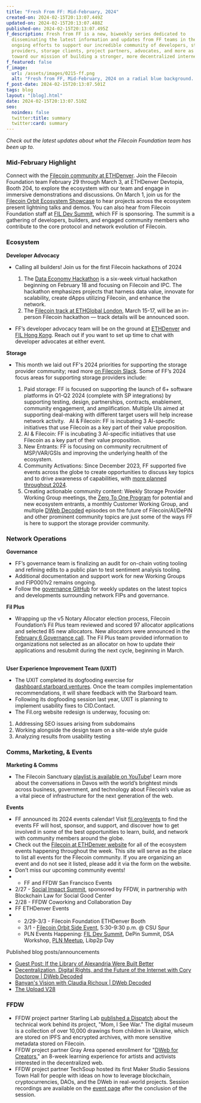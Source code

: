 ```yaml
---
title: "Fresh From FF: Mid-February, 2024"
created-on: 2024-02-15T20:13:07.449Z
updated-on: 2024-02-15T20:13:07.488Z
published-on: 2024-02-15T20:13:07.495Z
f_description: Fresh from FF is a new, biweekly series dedicated to
  disseminating the latest information and updates from FF teams in their
  ongoing efforts to support our incredible community of developers, storage
  providers, storage clients, project partners, advocates, and more as we work
  toward our mission of building a stronger, more decentralized internet.
f_featured: false
f_image:
  url: /assets/images/0215-ff.png
  alt: "Fresh from FF, Mid-February, 2024 on a radial blue background. "
f_post-date: 2024-02-15T20:13:07.501Z
tags: blog
layout: "[blog].html"
date: 2024-02-15T20:13:07.510Z
seo:
  noindex: false
  twitter:title: summary
  twitter:card: summary
---
```

*Check out the latest updates about what the Filecoin Foundation team has been up to.*

### Mid-February Highlight

Connect with the [Filecoin community at ETHDenver](https://hub.fil.org/events/ethdenver/menu/see-the-schedule). Join the Filecoin Foundation team February 29 through March 3, at ETHDenver Devtopia, Booth 204, to explore the ecosystem with our team and engage in immersive demonstrations and discussions. On March 1, join us for the [Filecoin Orbit Ecosystem Showcase](https://filecoindenver.io/) to hear projects across the ecosystem present lightning talks and demos. You can also hear from Filecoin Foundation staff at [FIL Dev Summit](https://fildev.io/FDS-3), which FF is sponsoring. The summit is a gathering of developers, builders, and engaged community members who contribute to the core protocol and network evolution of Filecoin.

### Ecosystem

**Developer Advocacy**

* Calling all builders! Join us for the first Filecoin hackathons of 2024

  1. The [Data Economy Hackathon](https://dorahacks.io/hackathon/filecoin-data-economy/detail) is a six-week virtual hackathon beginning on February 18 and focusing on Filecoin and IPC. The hackathon emphasizes projects that harness data value, innovate for scalability, create dApps utilizing Filecoin, and enhance the network. 
  2. The [Filecoin track at ETHGlobal London](https://ethglobal.com/events/london2024/prizes/filecoin), March 15-17, will be an in-person Filecoin hackathon — track details will be announced soon.
* FF’s developer advocacy team will be on the ground at [ETHDenver](https://hub.fil.org/events/ethdenver/menu/see-the-schedule) and [FIL Hong Kong](https://fil-hk.io/). Reach out if you want to set up time to chat with developer advocates at either event. 

**Storage** 

* This month we laid out FF's 2024 priorities for supporting the storage provider community; read more [on Filecoin Slack](https://filecoinproject.slack.com/archives/C02GQUMFQVA/p1707172145882549). Some of FF’s 2024 focus areas for supporting storage providers include:

  1. Paid storage: FF is focused on supporting the launch of 6+ software platforms in Q1-Q2 2024 (complete with SP integrations) by supporting testing, design, partnerships, contracts, enablement, community engagement, and amplification. Multiple UIs aimed at supporting deal-making with different target users will help increase network activity.   AI & Filecoin: FF is incubating 3 AI-specific initiatives that use Filecoin as a key part of their value proposition. 
  2. AI & Filecoin: FF is incubating 3 AI-specific initiatives that use Filecoin as a key part of their value proposition.
  3. New Entrants: FF is focusing on community recruitment of MSP/VAR/GSIs and improving the underlying health of the ecosystem.
  4. Community Activations: Since December 2023, FF supported five events across the globe to create opportunities to discuss key topics and to drive awareness of capabilities, with [more planned throughout 2024](https://fil.org/events/). 
  5. Creating actionable community content: Weekly Storage Provider Working Group meetings, the [Zero To One Program](https://www.youtube.com/watch?v=QqhV8Pj7xpA&list=PLp3zrT1ewY0mxPnE89z5NCb_pgCAMhuO3) for potential and new ecosystem entrants, a monthly Customer Working Group, and multiple [DWeb Decoded](https://www.youtube.com/playlist?list=PLp3zrT1ewY0micCUXk2G1B1-ukbpuclJy) episodes on the future of Filecoin/AI/DePiN and other prominent community topics are just some of the ways FF is here to support the storage provider community.

### Network Operations

**Governance**

* FF’s governance team is finalizing an audit for on-chain voting tooling and refining edits to a public plan to test sentiment analysis tooling. 
* Additional documentation and support work for new Working Groups and FIP0001v2 remains ongoing. 
* Follow the [governance GitHub](https://github.com/filecoin-project/FIPs/discussions) for weekly updates on the latest topics and developments surrounding network FIPs and governance. 

**Fil Plus** 

* Wrapping up the v5 Notary Allocator election process, Filecoin Foundation’s Fil Plus team reviewed and scored 97 allocator applications and selected 85 new allocators. New allocators were announced in the [February 6 Governance call](https://www.youtube.com/watch?v=HdyFRW2-CYY). The Fil Plus team provided information to organizations not selected as an allocator on how to update their applications and resubmit during the next cycle, beginning in March. 

\
**User Experience Improvement Team (UXIT)**

* The UXIT completed its dogfooding exercise for [dashboard.starboard.ventures](https://dashboard.starboard.ventures/dashboard). Once the team compiles implementation recommendations, it will share feedback with the Starboard team. 
* Following its dogfooding session last year, UXIT is planning to implement usability fixes to CID.Contact. 
* The Fil.org website redesign is underway, focusing on: 

1. Addressing SEO issues arising from subdomains
2. Working alongside the design team on a site-wide style guide 
3. Analyzing results from usability testing

### Comms, Marketing, & Events

**Marketing & Comms**

* The Filecoin Sanctuary [playlist is available on YouTube](https://www.youtube.com/playlist?list=PLp3zrT1ewY0lsLIsGAQYREZnP9QKE6zlU)! Learn more about the conversations in Davos with the world’s brightest minds across business, government, and technology about Filecoin’s value as a vital piece of infrastructure for the next generation of the web. 

**Events** 

* FF announced its 2024 events calendar! Visit [fil.org/events](http://fil.org/events) to find the events FF will host, sponsor, and support, and discover how to get involved in some of the best opportunities to learn, build, and network with community members around the globe.
* Check out the [Filecoin at ETHDenver website](https://hub.fil.org/ethdenver2024) for all of the ecosystem events happening throughout the week. This site will serve as the place to list all events for the Filecoin community. If you are organizing an event and do not see it listed, please add it via the form on the website.
* Don’t miss our upcoming community events!
* * FF and FFDW San Francisco Events 
* 2/27 - [Social Impact Summit](https://www.blockchainlawsg.org/socialimpactsummit2024), sponsored by FFDW, in partnership with Blockchain Law for Social Good Center
* 2/28 - FFDW Coworking and Collaboration Day
* FF ETHDenver Events
* * 2/29-3/3 - Filecoin Foundation ETHDenver Booth
  * 3/1 - [Filecoin Orbit Side Event](https://filecoindenver.io/), 5:30-9:30 p.m. @ CSU Spur
  * PLN Events Happening: [FIL Dev Summit](https://fildev.io/FDS-3), DePin Summit, DSA Workshop, [PLN Meetup](https://lu.ma/dg1bhavg), Libp2p Day

Published blog posts/announcements 

* [Guest Post: If the Library of Alexandria Were Built Better](https://fil.org/blog/guest-post-if-the-library-of-alexandra-were-built-better/)
* [Decentralization, Digital Rights, and the Future of the Internet with Cory Doctorow | DWeb Decoded](https://www.youtube.com/watch?v=wsQuNbWbByA)
* [Banyan's Vision with Claudia Richoux | DWeb Decoded](https://www.youtube.com/watch?v=j65dCi5tf74)
* [The Upload V28](https://upload.fil.org/p/filecoin-foundation-deploys-ipfs-space)

### FFDW

* FFDW project partner Starling Lab [published a Dispatch](https://dispatch.starlinglab.org/p/mom-i-see-war) about the technical work behind its project, "Mom, I See War." The digital museum is a collection of over 10,000 drawings from children in Ukraine, which are stored on IPFS and encrypted archives, with more sensitive metadata stored on Filecoin.
* FFDW project partner Gray Area opened enrollment for "[DWeb for Creators](https://grayarea.org/course/dweb-for-creators/)," an 8-week learning experience for artists and activists interested in the decentralized web. 
* FFDW project partner TechSoup hosted its first Maker Studio Sessions Town Hall for people with ideas on how to leverage blockchain, cryptocurrencies, DAOs, and the DWeb in real-world projects. Session recordings are available on the [event page](https://events.techsoup.org/events/details/techsoup-public-good-app-house-presents-crafting-our-collective-future-accelerating-makers-town-hall-session-1/) after the conclusion of the session.
